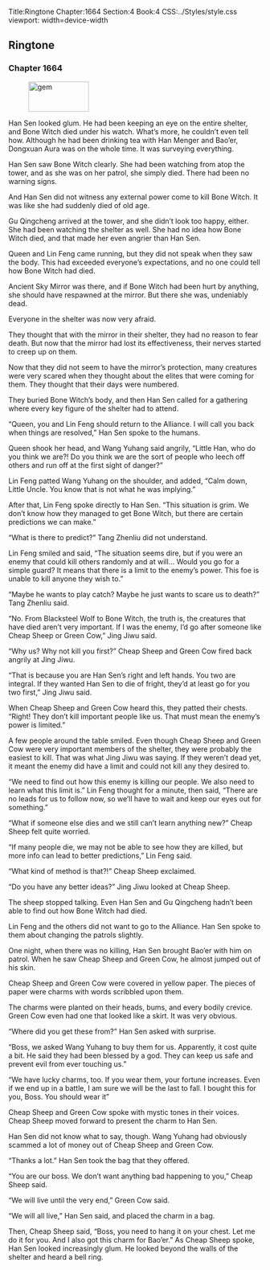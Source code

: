 Title:Ringtone 
Chapter:1664 
Section:4 
Book:4 
CSS:../Styles/style.css 
viewport: width=device-width
  
## Ringtone
### Chapter 1664
  
<figure>
	<img src="../Images/gem.gif" alt="gem" id="gem" width="120" height="60" />
</figure>
  

  
Han Sen looked glum. He had been keeping an eye on the entire shelter, and Bone Witch died under his watch. What’s more, he couldn’t even tell how. Although he had been drinking tea with Han Menger and Bao’er, Dongxuan Aura was on the whole time. It was surveying everything.

Han Sen saw Bone Witch clearly. She had been watching from atop the tower, and as she was on her patrol, she simply died. There had been no warning signs.

And Han Sen did not witness any external power come to kill Bone Witch. It was like she had suddenly died of old age.

Gu Qingcheng arrived at the tower, and she didn’t look too happy, either. She had been watching the shelter as well. She had no idea how Bone Witch died, and that made her even angrier than Han Sen.

Queen and Lin Feng came running, but they did not speak when they saw the body. This had exceeded everyone’s expectations, and no one could tell how Bone Witch had died.

Ancient Sky Mirror was there, and if Bone Witch had been hurt by anything, she should have respawned at the mirror. But there she was, undeniably dead.

Everyone in the shelter was now very afraid.

They thought that with the mirror in their shelter, they had no reason to fear death. But now that the mirror had lost its effectiveness, their nerves started to creep up on them.

Now that they did not seem to have the mirror’s protection, many creatures were very scared when they thought about the elites that were coming for them. They thought that their days were numbered.

They buried Bone Witch’s body, and then Han Sen called for a gathering where every key figure of the shelter had to attend.

“Queen, you and Lin Feng should return to the Alliance. I will call you back when things are resolved,” Han Sen spoke to the humans.

Queen shook her head, and Wang Yuhang said angrily, “Little Han, who do you think we are?! Do you think we are the sort of people who leech off others and run off at the first sight of danger?”

Lin Feng patted Wang Yuhang on the shoulder, and added, “Calm down, Little Uncle. You know that is not what he was implying.”

After that, Lin Feng spoke directly to Han Sen. “This situation is grim. We don’t know how they managed to get Bone Witch, but there are certain predictions we can make.”

“What is there to predict?” Tang Zhenliu did not understand.

Lin Feng smiled and said, “The situation seems dire, but if you were an enemy that could kill others randomly and at will… Would you go for a simple guard? It means that there is a limit to the enemy’s power. This foe is unable to kill anyone they wish to.”

“Maybe he wants to play catch? Maybe he just wants to scare us to death?” Tang Zhenliu said.

“No. From Blacksteel Wolf to Bone Witch, the truth is, the creatures that have died aren’t very important. If I was the enemy, I’d go after someone like Cheap Sheep or Green Cow,” Jing Jiwu said.

“Why us? Why not kill you first?” Cheap Sheep and Green Cow fired back angrily at Jing Jiwu.

“That is because you are Han Sen’s right and left hands. You two are integral. If they wanted Han Sen to die of fright, they’d at least go for you two first,” Jing Jiwu said.

When Cheap Sheep and Green Cow heard this, they patted their chests. “Right! They don’t kill important people like us. That must mean the enemy’s power is limited.”

A few people around the table smiled. Even though Cheap Sheep and Green Cow were very important members of the shelter, they were probably the easiest to kill. That was what Jing Jiwu was saying. If they weren’t dead yet, it meant the enemy did have a limit and could not kill any they desired to.

“We need to find out how this enemy is killing our people. We also need to learn what this limit is.” Lin Feng thought for a minute, then said, “There are no leads for us to follow now, so we’ll have to wait and keep our eyes out for something.”

“What if someone else dies and we still can’t learn anything new?” Cheap Sheep felt quite worried.

“If many people die, we may not be able to see how they are killed, but more info can lead to better predictions,” Lin Feng said.

“What kind of method is that?!” Cheap Sheep exclaimed.

“Do you have any better ideas?” Jing Jiwu looked at Cheap Sheep.

The sheep stopped talking. Even Han Sen and Gu Qingcheng hadn’t been able to find out how Bone Witch had died.

Lin Feng and the others did not want to go to the Alliance. Han Sen spoke to them about changing the patrols slightly.

One night, when there was no killing, Han Sen brought Bao’er with him on patrol. When he saw Cheap Sheep and Green Cow, he almost jumped out of his skin.

Cheap Sheep and Green Cow were covered in yellow paper. The pieces of paper were charms with words scribbled upon them.

The charms were planted on their heads, bums, and every bodily crevice. Green Cow even had one that looked like a skirt. It was very obvious.

“Where did you get these from?” Han Sen asked with surprise.

“Boss, we asked Wang Yuhang to buy them for us. Apparently, it cost quite a bit. He said they had been blessed by a god. They can keep us safe and prevent evil from ever touching us.”

“We have lucky charms, too. If you wear them, your fortune increases. Even if we end up in a battle, I am sure we will be the last to fall. I bought this for you, Boss. You should wear it”

Cheap Sheep and Green Cow spoke with mystic tones in their voices. Cheap Sheep moved forward to present the charm to Han Sen.

Han Sen did not know what to say, though. Wang Yuhang had obviously scammed a lot of money out of Cheap Sheep and Green Cow.

“Thanks a lot.” Han Sen took the bag that they offered.

“You are our boss. We don’t want anything bad happening to you,” Cheap Sheep said.

“We will live until the very end,” Green Cow said.

“We will all live,” Han Sen said, and placed the charm in a bag.

Then, Cheap Sheep said, “Boss, you need to hang it on your chest. Let me do it for you. And I also got this charm for Bao’er.” As Cheap Sheep spoke, Han Sen looked increasingly glum. He looked beyond the walls of the shelter and heard a bell ring.